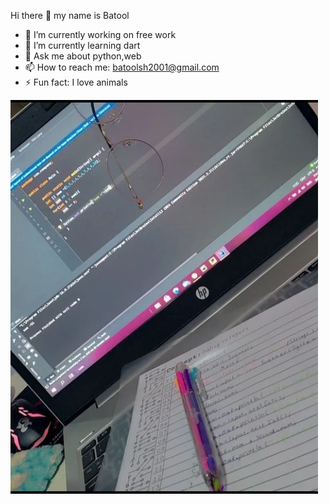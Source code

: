  Hi there 👋 my name is Batool

- 🔭 I’m currently working on free work
- 🌱 I’m currently learning dart
- 💬 Ask me about python,web
- 📫 How to reach me: batoolsh2001@gmail.com
- ⚡ Fun fact: I love animals

![This is an image](https://github.com/batooldshilleh/batooldshilleh/blob/main/image_2022-07-26_091452359.png)

<!--
**batooldshilleh/batooldshilleh** is a ✨ _special_ ✨ repository because its `README.md` (this file) appears on your GitHub profile.

Here are some ideas to get you started:


- 👯 I’m looking to collaborate on Help get some source code
- 🤔 I’m looking for help with python

- 😄 Pronouns: ...

-->
